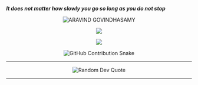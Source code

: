 

_**It does not matter how slowly you go so long as you do not stop**_


<p align="center">
  <img src="https://github-readme-streak-stats.herokuapp.com/?user=aravind-govindhasamy" alt="ARAVIND GOVINDHASAMY" />
</p>

<p align="center">
  <a href=""><img src="https://github-readme-stats-sigma-five.vercel.app/api/top-langs/?username=aravind-govindhasamy&theme=react&line_height=40&hide=css" /></a>
</p>

<p align="center">
  <img src="https://github-readme-stats-sigma-five.vercel.app/api?username=aravind-govindhasamy&theme=react&line_height=40&hide=css" />
</p>

<p align="center">
  <img src="https://github.com/aravind-govindhasamy/aravind-govindhasamy.github.io/blob/main/img/github-contribution.svg" alt="GitHub Contribution Snake" />
</p>

---

<p align="center">
  <img src="https://quotes-github-readme.vercel.app/api?type=horizontal&theme=radical" alt="Random Dev Quote" />
</p>

---
<!---
dongsinhho/dongsinhho is a ✨ special ✨ repository because its `README.md` (this file) appears on your GitHub profile.
You can click the Preview link to take a look at your changes.
--->
